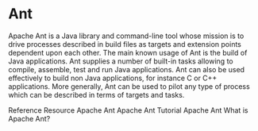 # Ant

Apache Ant is a Java library and command-line tool whose mission is to drive processes described in build files as targets and extension points dependent upon each other. The main known usage of Ant is the build of Java applications. Ant supplies a number of built-in tasks allowing to compile, assemble, test and run Java applications. Ant can also be used effectively to build non Java applications, for instance C or C++ applications. More generally, Ant can be used to pilot any type of process which can be described in terms of targets and tasks.

<ResourceGroupTitle>Reference Resource</ResourceGroupTitle>
<BadgeLink colorScheme='blue' badgeText='Official Website' href='https://ant.apache.org/'>Apache Ant</BadgeLink>
<BadgeLink colorScheme='yellow' badgeText='Read' href='https://www.javatpoint.com/apache-ant-tutorial'>Apache Ant Tutorial</BadgeLink>
<BadgeLink colorScheme='yellow' badgeText='Read' href='https://en.wikipedia.org/wiki/Apache_Ant'>Apache Ant</BadgeLink>
<BadgeLink badgeText='Watch' href='https://youtu.be/3rizinq7bng'>What is Apache Ant?</BadgeLink>